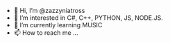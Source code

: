 - 👋 Hi, I’m @zazzyniatross
- 👀 I’m interested in C#, C++, PYTHON, JS, NODE.JS.
- 🌱 I’m currently learning MUSIC
- 📫 How to reach me ...

<!---
zazzyniatross/zazzyniatross is a ✨ special ✨ repository because its `README.md` (this file) appears on your GitHub profile.
You can click the Preview link to take a look at your changes.
--->
